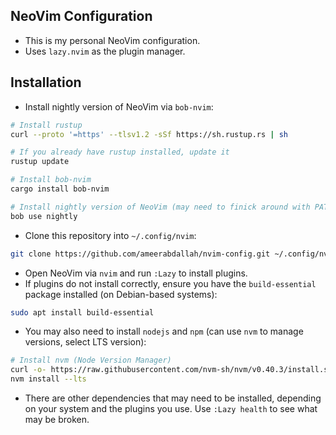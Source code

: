 ## NeoVim Configuration

* This is my personal NeoVim configuration.
* Uses `lazy.nvim` as the plugin manager.

## Installation

* Install nightly version of NeoVim via `bob-nvim`:
```bash
# Install rustup
curl --proto '=https' --tlsv1.2 -sSf https://sh.rustup.rs | sh

# If you already have rustup installed, update it
rustup update

# Install bob-nvim
cargo install bob-nvim

# Install nightly version of NeoVim (may need to finick around with PATH afterwards)
bob use nightly
```

* Clone this repository into `~/.config/nvim`:
```bash
git clone https://github.com/ameerabdallah/nvim-config.git ~/.config/nvim
```

* Open NeoVim via `nvim` and run `:Lazy` to install plugins.
* If plugins do not install correctly, ensure you have the `build-essential` package installed (on Debian-based systems):
```bash
sudo apt install build-essential
```
* You may also need to install `nodejs` and `npm` (can use `nvm` to manage versions, select LTS version):
```bash
# Install nvm (Node Version Manager)
curl -o- https://raw.githubusercontent.com/nvm-sh/nvm/v0.40.3/install.sh | bash
nvm install --lts
```
* There are other dependencies that may need to be installed, depending on your system and the plugins you use. Use `:Lazy health` to see what may be broken.

